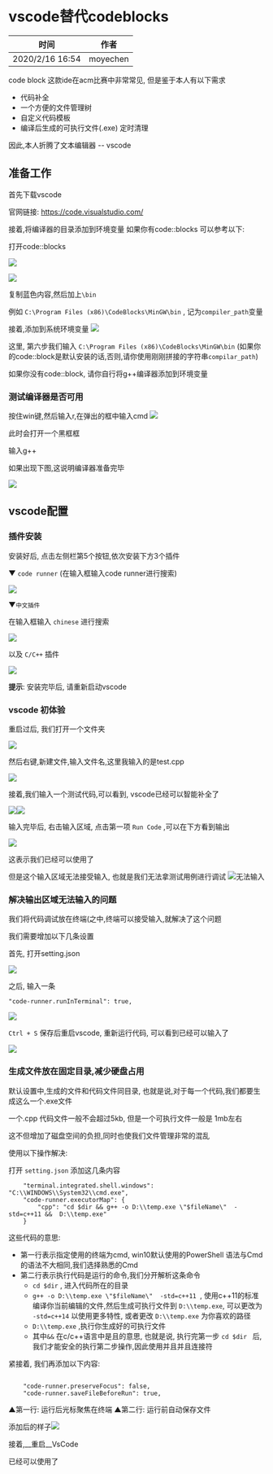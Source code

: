 # vscode替代codeblocks

|时间|作者|
|--|--|
|2020/2/16 16:54|moyechen|

code block 这款ide在acm比赛中非常常见,  但是鉴于本人有以下需求

- 代码补全
- 一个方便的文件管理树
- 自定义代码模板
- 编译后生成的可执行文件(.exe) 定时清理

因此,本人折腾了文本编辑器 -- vscode


## 准备工作


首先下载vscode

官网链接:  https://code.visualstudio.com/

接着,将编译器的目录添加到环境变量
如果你有code::blocks
可以参考以下:

打开code::blocks

![](_v_images/20200216164029355_19397.png)

![](_v_images/20200216164012830_18992.png)

复制蓝色内容,然后加上`\bin`

例如      `C:\Program Files (x86)\CodeBlocks\MinGW\bin` , 记为`compiler_path`变量

接着,添加到系统环境变量
![](_v_images/20200216164445468_3179.png)

这里, 第六步我们输入 `C:\Program Files (x86)\CodeBlocks\MinGW\bin` (如果你的code::block是默认安装的话,否则,请你使用刚刚拼接的字符串`compilar_path`)

如果你没有code::block, 请你自行将g++编译器添加到环境变量

### 测试编译器是否可用

按住win键,然后输入r,在弹出的框中输入cmd
![](_v_images/20200216005249746_24248.png)

此时会打开一个黑框框

输入g++

如果出现下图,这说明编译器准备完毕

![](_v_images/20200216004851429_31590.png)




## vscode配置

### 插件安装
安装好后, 点击左侧栏第5个按钮,依次安装下方3个插件

▼ `code runner` (在输入框输入code runner进行搜索)

![](_v_images/20200216153319843_23184.png)


▼`中文插件`

在输入框输入 `chinese` 进行搜索

![](_v_images/20200216153545000_7574.png)

以及 `C/C++` 插件

![](_v_images/20200216153609444_2629.png)



__提示__: 安装完毕后, 请重新启动vscode

### vscode 初体验

重启过后, 我们打开一个文件夹

![](_v_images/20200216154035988_9536.png)



然后右键,新建文件,输入文件名,这里我输入的是test.cpp

![](_v_images/20200216154144431_6911.png)


接着,我们输入一个测试代码,可以看到, vscode已经可以智能补全了


![](_v_images/20200216154222027_24290.png)![](_v_images/20200216154335434_2501.png)

输入完毕后, 右击输入区域, 点击第一项 `Run Code` ,可以在下方看到输出

![](_v_images/20200216154747896_13220.png)



这表示我们已经可以使用了

但是这个输入区域无法接受输入, 也就是我们无法拿测试用例进行调试
![无法输入](_v_images/20200216154959017_19426.png)

### 解决输出区域无法输入的问题

我们将代码调试放在终端(之中,终端可以接受输入,就解决了这个问题

我们需要增加以下几条设置

首先, 打开setting.json

![](_v_images/20200216161057865_16709.png)


之后, 输入一条

`"code-runner.runInTerminal": true, `

![](_v_images/20200216161132880_26553.png)

`Ctrl + S` 保存后重启vscode, 重新运行代码, 可以看到已经可以输入了

![](_v_images/20200216161321957_23988.png)


### 生成文件放在固定目录,减少硬盘占用

默认设置中,生成的文件和代码文件同目录, 也就是说,对于每一个代码,我们都要生成这么一个.exe文件

一个.cpp 代码文件一般不会超过5kb, 但是一个可执行文件一般是 1mb左右

这不但增加了磁盘空间的负担,同时也使我们文件管理非常的混乱

使用以下操作解决:

打开 `setting.json` 添加这几条内容

```
    "terminal.integrated.shell.windows": "C:\\WINDOWS\\System32\\cmd.exe",
    "code-runner.executorMap": {
        "cpp": "cd $dir && g++ -o D:\\temp.exe \"$fileName\"  -std=c++11 &&  D:\\temp.exe"
    }
```

这些代码的意思:

- 第一行表示指定使用的终端为cmd, win10默认使用的PowerShell 语法与Cmd 的语法不大相同,我们选择熟悉的Cmd
- 第二行表示执行代码是运行的命令,我们分开解析这条命令
    -  `cd $dir` ,  进入代码所在的目录
    -   `g++ -o D:\\temp.exe \"$fileName\"  -std=c++11 `, 使用c++11的标准编译你当前编辑的文件,然后生成可执行文件到 `D:\\temp.exe`, 可以更改为 `-std=c++14` 以使用更多特性, 或者更改 `D:\\temp.exe` 为你喜欢的路径
    -  `D:\\temp.exe` ,执行你生成好的可执行文件
    - 其中`&&` 在c/c++语言中是且的意思, 也就是说, 执行完第一步 `cd $dir ` 后, 我们才能安全的执行第二步操作,因此使用并且并且连接符



紧接着, 我们再添加以下内容:

```

    "code-runner.preserveFocus": false,        
    "code-runner.saveFileBeforeRun": true,
```

▲第一行: 运行后光标聚焦在终端
▲第二行: 运行前自动保存文件


添加后的样子![](_v_images/20200216162855158_2094.png)

接着,__重启__VsCode

已经可以使用了